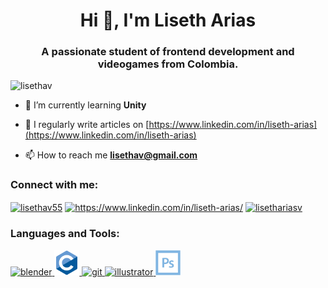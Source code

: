 <h1 align="center">Hi 👋, I'm Liseth Arias</h1>
<h3 align="center">A passionate student of frontend development and videogames from Colombia.</h3>

<p align="left"> <img src="https://komarev.com/ghpvc/?username=lisethav&label=Profile%20views&color=0e75b6&style=flat" alt="lisethav" /> </p>

- 🌱 I’m currently learning **Unity**

- 📝 I regularly write articles on [https://www.linkedin.com/in/liseth-arias](https://www.linkedin.com/in/liseth-arias)

- 📫 How to reach me **lisethav@gmail.com**

<h3 align="left">Connect with me:</h3>
<p align="left">
<a href="https://twitter.com/lisethav55" target="blank"><img align="center" src="https://raw.githubusercontent.com/rahuldkjain/github-profile-readme-generator/master/src/images/icons/Social/twitter.svg" alt="lisethav55" height="30" width="40" /></a>
<a href="https://linkedin.com/in/https://www.linkedin.com/in/liseth-arias/" target="blank"><img align="center" src="https://raw.githubusercontent.com/rahuldkjain/github-profile-readme-generator/master/src/images/icons/Social/linked-in-alt.svg" alt="https://www.linkedin.com/in/liseth-arias/" height="30" width="40" /></a>
<a href="https://www.behance.net/lisethariasv" target="blank"><img align="center" src="https://raw.githubusercontent.com/rahuldkjain/github-profile-readme-generator/master/src/images/icons/Social/behance.svg" alt="lisethariasv" height="30" width="40" /></a>
</p>

<h3 align="left">Languages and Tools:</h3>
<p align="left"> <a href="https://www.blender.org/" target="_blank"> <img src="https://download.blender.org/branding/community/blender_community_badge_white.svg" alt="blender" width="40" height="40"/> </a> <a href="https://www.cprogramming.com/" target="_blank"> <img src="https://raw.githubusercontent.com/devicons/devicon/master/icons/c/c-original.svg" alt="c" width="40" height="40"/> </a> <a href="https://git-scm.com/" target="_blank"> <img src="https://www.vectorlogo.zone/logos/git-scm/git-scm-icon.svg" alt="git" width="40" height="40"/> </a> <a href="https://www.adobe.com/in/products/illustrator.html" target="_blank"> <img src="https://www.vectorlogo.zone/logos/adobe_illustrator/adobe_illustrator-icon.svg" alt="illustrator" width="40" height="40"/> </a> <a href="https://www.photoshop.com/en" target="_blank"> <img src="https://raw.githubusercontent.com/devicons/devicon/master/icons/photoshop/photoshop-line.svg" alt="photoshop" width="40" height="40"/> </a> </p>
